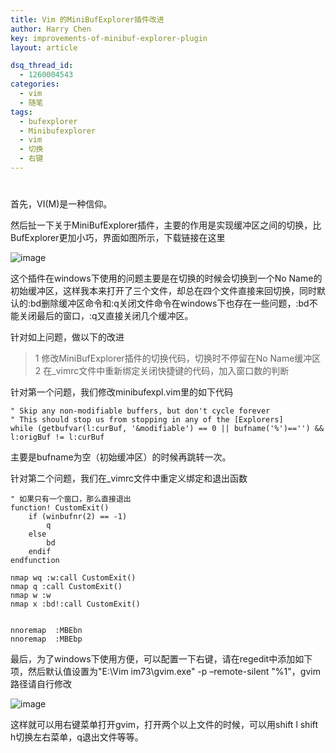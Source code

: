 ```yaml
---
title: Vim 的MiniBufExplorer插件改进
author: Harry Chen
key: improvements-of-minibuf-explorer-plugin
layout: article

dsq_thread_id:
  - 1260004543
categories:
  - vim
  - 随笔
tags:
  - bufexplorer
  - Minibufexplorer
  - vim
  - 切换
  - 右键
---
```

# 

  首先，VI(M)是一种信仰。

  然后扯一下关于MiniBufExplorer插件，主要的作用是实现缓冲区之间的切换，比BufExplorer更加小巧，界面如图所示，下载链接在这里

  ![image][1]

  这个插件在windows下使用的问题主要是在切换的时候会切换到一个No Name的初始缓冲区，这样我本来打开了三个文件，却总在四个文件直接来回切换，同时默认的:bd删除缓冲区命令和:q关闭文件命令在windows下也存在一些问题，:bd不能关闭最后的窗口，:q又直接关闭几个缓冲区。

  针对如上问题，做以下的改进

  > 1 修改MiniBufExplorer插件的切换代码，切换时不停留在No Name缓冲区
  > 2 在_vimrc文件中重新绑定关闭快捷键的代码，加入窗口数的判断

  针对第一个问题，我们修改minibufexpl.vim里的如下代码


    " Skip any non-modifiable buffers, but don't cycle forever
    " This should stop us from stopping in any of the [Explorers]
    while (getbufvar(l:curBuf, '&modifiable') == 0 || bufname('%')=='') && l:origBuf != l:curBuf


  主要是bufname为空（初始缓冲区）的时候再跳转一次。

  针对第二个问题，我们在_vimrc文件中重定义绑定和退出函数


    " 如果只有一个窗口，那么直接退出
    function! CustomExit()
    	if (winbufnr(2) == -1)
    		q
    	else
    		bd
    	endif
    endfunction

    nmap wq :w:call CustomExit()
    nmap q :call CustomExit()
    nmap w :w
    nmap x :bd!:call CustomExit()


    nnoremap  :MBEbn
    nnoremap  :MBEbp


  最后，为了windows下使用方便，可以配置一下右键，请在regedit中添加如下项，然后默认值设置为"E:\Vim im73\gvim.exe" -p –remote-silent "%1"，gvim路径请自行修改

![image][2]

  这样就可以用右键菜单打开gvim，打开两个以上文件的时候，可以用shift l shift h切换左右菜单，q退出文件等等。

   [1]: http://www.roybit.com/wp-content/uploads/2011/09/image_thumb.png (image)
   [2]: http://www.roybit.com/wp-content/uploads/2011/09/image_thumb1.png (image)
